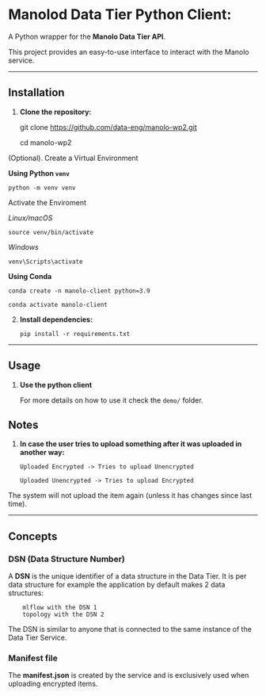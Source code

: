 # Manolod Data Tier Python Client:

A Python wrapper for the **Manolo Data Tier API**.

This project provides an easy-to-use interface to interact with the Manolo service.

---

## Installation

1. **Clone the repository:**

   git clone https://github.com/data-eng/manolo-wp2.git

   cd manolo-wp2

(Optional). Create a Virtual Environment

**Using Python `venv`**

    python -m venv venv

Activate the Enviroment

_Linux/macOS_

    source venv/bin/activate

_Windows_

    venv\Scripts\activate

**Using Conda**

    conda create -n manolo-client python=3.9

    conda activate manolo-client

2.  **Install dependencies:**

        pip install -r requirements.txt

---

## Usage

1.  **Use the python client**

    For more details on how to use it check the `demo/` folder.

## Notes

1.  **In case the user tries to upload something after it was uploaded in another way:**

        Uploaded Encrypted -> Tries to upload Unencrypted

        Uploaded Unencrypted -> Tries to upload Encrypted

The system will not upload the item again (unless it has changes since last time).

---

## Concepts

### DSN (Data Structure Number)

A **DSN** is the unique identifier of a data structure in the Data Tier.
It is per data structure for example the application by default makes 2 data structures:

        mlflow with the DSN 1
        topology with the DSN 2

The DSN is similar to anyone that is connected to the same instance of the Data Tier Service.

### Manifest file

The **manifest.json** is created by the service and is exclusively used when uploading encrypted items.

